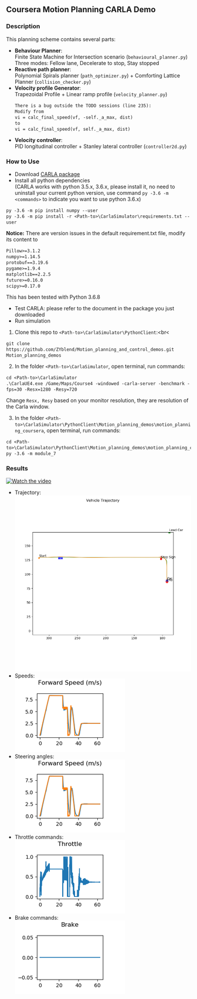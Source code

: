 ## Coursera Motion Planning CARLA Demo

### Description
This planning scheme contains several parts:
- **Behaviour Planner**:<br>
  Finite State Machine for Intersection scenario (```behavioural_planner.py```)<br>
  Three modes: Fellow lane, Decelerate to stop, Stay stopped
- **Reactive path planner**:<br>
  Polynomial Spirals planner (```path_optimizer.py```) + Comforting Lattice Planner (```collision_checker.py```)
- **Velocity profile Generator**:<br>
  Trapezoidal Profile + Linear ramp profile (```velocity_planner.py```)
  ```
  There is a bug outside the TODO sessions (line 235):
  Modify from
  vi = calc_final_speed(vf, -self._a_max, dist)
  to
  vi = calc_final_speed(vf, self._a_max, dist)
  ```
- **Velocity controller**: <br>
PID longitudinal controller + Stanley lateral controller  (```controller2d.py```)

### How to Use
- Download [CARLA package](https://fsu-my.sharepoint.com/:f:/g/personal/yz19b_fsu_edu/EhHrThCTObVKowsBImVI42UBUpeegCX419u1zcoZtjdDyw?e=DI9y3P)
- Install all python dependencies <br>
(CARLA works with python 3.5.x, 3.6.x, please install it, no need to uninstall your current python version, use command ```py -3.6 -m <commands>``` to indicate you want to use python 3.6.x)
```
py -3.6 -m pip install numpy --user
py -3.6 -m pip install -r <Path-to>\CarlaSimulator\requirements.txt --user
```
**Notice:** There are version issues in the default requirement.txt file, modify its content to
```
Pillow>=3.1.2
numpy>=1.14.5
protobuf==3.19.6
pygame>=1.9.4
matplotlib==2.2.5
future>=0.16.0
scipy>=0.17.0
```
This has been tested with Python 3.6.8
- Test CARLA: please refer to the document in the package you just downloaded
- Run simulation <br>
1. Clone this repo to ```<Path-to>\CarlaSimulator\PythonClient```:<br<
```
git clone https://github.com/ZYblend/Motion_planning_and_control_demos.git Motion_planning_demos
```
2. In the folder ```<Path-to>\CarlaSimulator```, open terminal, run commands:
```
cd <Path-to>\CarlaSimulator
.\CarlaUE4.exe /Game/Maps/Course4 -windowed -carla-server -benchmark -fps=30 -Resx=1280 -Resy=720
```
Change ```Resx, Resy``` based on your monitor resolution, they are resolution of the Carla window. 

3. In the folder ```<Path-to>\CarlaSimulator\PythonClient\Motion_planning_demos\motion_planning_coursera```, open terminal, run commands:
```
cd <Path-to>\CarlaSimulator\PythonClient\Motion_planning_demos\motion_planning_coursera
py -3.6 -m module_7
```

### Results
[![Watch the video](https://img.youtube.com/vi/JVbKd_WAWCQ/hqdefault.jpg)](https://www.youtube.com/embed/JVbKd_WAWCQ)


- Trajectory: <br>
  ![trajectory](./controller_output/trajectory.png)
- Speeds: <br>
![speed](./controller_output/forward_speed.png)
- Steering angles: <br>
![speed](./controller_output/forward_speed.png)
- Throttle commands: <br>
![Throttle](./controller_output/throttle_output.png)
- Brake commands: <br>
![brake](./controller_output/brake_output.png)

